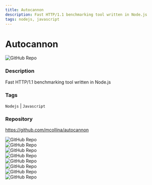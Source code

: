 ```yaml
---
title: Autocannon
description: Fast HTTP/1.1 benchmarking tool written in Node.js
tags: nodejs, javascript
---
```

        

# Autocannon

![GitHub Repo](https://img.shields.io/static/v1?label=category&message=opensource&color=green)

### Description

Fast HTTP/1.1 benchmarking tool written in Node.js

### Tags

`Nodejs` | `Javascript`

### Repository

https://github.com/mcollina/autocannon

![GitHub Repo](https://img.shields.io/github/stars/mcollina/autocannon?style=social)<br />![GitHub Repo](https://img.shields.io/github/forks/mcollina/autocannon?style=social)<br />![GitHub Repo](https://img.shields.io/github/v/tag/mcollina/autocannon?style=social)<br />![GitHub Repo](https://img.shields.io/github/contributors/mcollina/autocannon)<br />![GitHub Repo](https://img.shields.io/github/issues-pr/mcollina/autocannon)<br />![GitHub Repo](https://img.shields.io/github/issues/mcollina/autocannon)<br />![GitHub Repo](https://img.shields.io/github/license/mcollina/autocannon)<br />![GitHub Repo](https://img.shields.io/github/last-commit/mcollina/autocannon)<br />